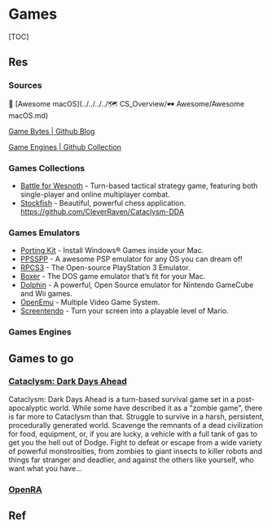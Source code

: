 # Games

[TOC]


## Res
### Sources
🔗 [Awesome macOS](../../../../🗺 CS_Overview/🕶️ Awesome/Awesome macOS.md) 

[Game Bytes | Github Blog](https://github.blog/2023-04-07-game-bytes-april-2023/#newsletter)

[Game Engines | Github Collection](https://github.com/collections/game-engines)


### Games Collections
- [Battle for Wesnoth](http://www.wesnoth.org/) - Turn-based tactical strategy game, featuring both single-player and online multiplayer combat. 
- [Stockfish](http://stockfishchess.org/mac/) - Beautiful, powerful chess application. https://github.com/CleverRaven/Cataclysm-DDA


### Games Emulators
- [Porting Kit](http://portingkit.com/) - Install Windows® Games inside your Mac.
- [PPSSPP](https://www.ppsspp.org/) - A awesome PSP emulator for any OS you can dream of! 
- [RPCS3](https://rpcs3.net/) - The Open-source PlayStation 3 Emulator.
- [Boxer](http://boxerapp.com/) - The DOS game emulator that’s fit for your Mac. 
- [Dolphin](https://dolphin-emu.org) - A powerful, Open Source emulator for Nintendo GameCube and Wii games. 
- [OpenEmu](http://openemu.org/) - Multiple Video Game System. 
- [Screentendo](http://aaronrandall.com/blog/screentendo/) - Turn your screen into a playable level of Mario. 


### Games Engines


## Games to go
### [Cataclysm: Dark Days Ahead](https://github.com/CleverRaven/Cataclysm-DDA)
Cataclysm: Dark Days Ahead is a turn-based survival game set in a post-apocalyptic world. While some have described it as a "zombie game", there is far more to Cataclysm than that. Struggle to survive in a harsh, persistent, procedurally generated world. Scavenge the remnants of a dead civilization for food, equipment, or, if you are lucky, a vehicle with a full tank of gas to get you the hell out of Dodge. Fight to defeat or escape from a wide variety of powerful monstrosities, from zombies to giant insects to killer robots and things far stranger and deadlier, and against the others like yourself, who want what you have...


### [OpenRA](https://www.openra.net)




## Ref

